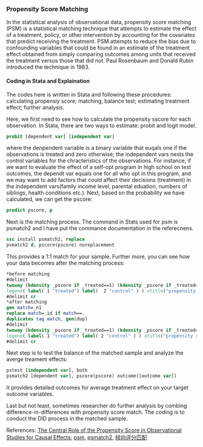 ### Propensity Score Matching

In the statistical analysis of observational data, propensity score matching (PSM) is a statistical matching technique that attempts to estimate the effect of a treatment, policy, or other intervention by accounting for the covariates that predict receiving the treatment. PSM attempts to reduce the bias due to confounding variables that could be found in an estimate of the treatment effect obtained from simply comparing outcomes among units that received the treatment versus those that did not. Paul Rosenbaum and Donald Rubin introduced the technique in 1983.

#### Coding in Stata and Explaination
The codes here is written in Stata and following these procedures: calculating propensiy score; matching; balance test; estimating treatment effect; further analysis.

Here, we first need to see how to calculate the propensity sscore for each observation. In Stata, there are two ways to estimate: probit and logit model. 
```stata
probit [dependent var] [independent var]
```
where the denpendent variable is a binary variable that euqals one if the observations is treated and zero otherwise; the independent vars nests the control variables for the chracteristics of the observations. For instance, if we want to evaluate the effect of a self-opt program in high school on test outcomes, the dependt var equals one for all who opt in this program, and we may want to add factors that could affect their decisions (treatment) in the independent vars(family income level, parental eduation, numbers of siblings, health conditions etc.). Next, based on the probability we have calculated, we can get the pscore:
```stata
predict pscore, p
```

Next is the matching process. The command in Stats used for psm is psmatch2 and I have put the commance documentation in the referecnens.
```stata
ssc install psmatch2, replace
psmatch2 d, pscore(pscore) noreplacement
```
This provides a 1:1 match for your sample. Further more, you can see how your data becomes after the matching process:
```stata
*before matching
#delimit
twoway (kdensity _pscore if _treated==1) (kdensity _pscore if _treated==0, lpattern(dash)), 
legend( label( 1 "treated") label(  2 "control" ) ) xtitle("propensity score");
#delimit cr
*after matching
gen match=_n1 
replace match=_id if match==. 
duplicates tag match, gen(dup) 
#delimit
twoway (kdensity _pscore if _treated==1) (kdensity _pscore if _treated==0 & dup>0, lpattern(dash)),
legend( label( 1 "treated") label( 2 "control" ) ) xtitle("propensity score");
#delimit cr
```

Next step is to test the balance of the matched sample and analyze the averge treament effects:
``` stata
pstest [independent var], both
psmatch2 [dependent var], pscore(pscore) outcome([outcome var]) 
```
It provides detailed outcomes for average treatment effect on your target outcome variables.

Last but not least, sometimes researcher do further analysis by combing difference-in-differences with propensity score match. The coding is to conduct the DID process in the matched sample. 

References: [The Central Role of the Propensity Score in Observational Studies for Causal Effects](https://www.jstor.org/stable/2335942?seq=1#metadata_info_tab_contents);
[psm](https://en.wikipedia.org/wiki/Propensity_score_matching), 
[psmatch2](http://repec.org/bocode/p/psmatch2.html), 
[倾向评分匹配](https://baike.baidu.com/item/%E5%80%BE%E5%90%91%E8%AF%84%E5%88%86%E5%8C%B9%E9%85%8D)

